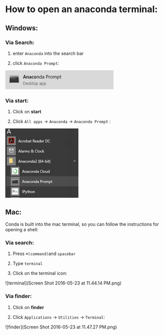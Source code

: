 How to open an anaconda terminal: 
=================================
Windows:
-----------
### Via Search:

1) enter `Anaconda` into the search bar

2) click `Anaconda Prompt`:

![anaconda_prompt](anaconda_prompt.png)

### Via start:

1) Click on __start__

2) Click `All apps` -> `Anaconda` -> `Anaconda Prompt` :

![anaconda_menu](anaconda_menu.png)

Mac:
----
Conda is built into the mac terminal, so you can follow the instructions for opening a shell:

### Via search:

1) Press `⌘(command)`and `spacebar`

2) Type `terminal`

3) Click on the terminal icon: 

![terminal](Screen Shot 2016-05-23 at 11.44.14 PM.png)

### Via finder:
1) Click on __finder__

2) Click `Applications` -> `Utilities` -> `Terminal`:

![finder](Screen Shot 2016-05-23 at 11.47.27 PM.png)
